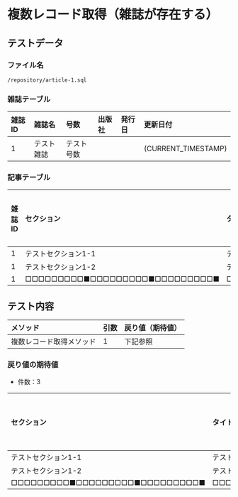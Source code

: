 # 複数レコード取得（雑誌が存在する）

## テストデータ
### ファイル名
`/repository/article-1.sql`

### 雑誌テーブル
|雑誌ID|雑誌名|号数|出版社|発行日|更新日付|
|:--|:--|:--|:--|:--|:--|
|1|テスト雑誌|テスト号数|||(CURRENT_TIMESTAMP)|

### 記事テーブル
|雑誌ID|セクション|タイトル|開始ページ|更新日付|
|:--|:--|:--|:--|:--|
|1|テストセクション1-1|テストタイトル1-1|1|(CURRENT_TIMESTAMP)|
|1|テストセクション1-2|テストタイトル1-2|10|(CURRENT_TIMESTAMP)|
|1|□□□□□□□□□■□□□□□□□□□■□□□□□□□□□■|□□□□□□□□□■□□□□□□□□□■□□□□□□□□□■□□□□□□□□□■□□□□□□□□□■|999|(CURRENT_TIMESTAMP)|

## テスト内容
|メソッド|引数|戻り値（期待値）|
|:--|:--|:--|
|複数レコード取得メソッド|1|下記参照|

### 戻り値の期待値
- 件数：3

|セクション|タイトル|開始ページ|
|:--|:--|:--|
|テストセクション1-1|テストタイトル1-1|1|
|テストセクション1-2|テストタイトル1-2|10|
|□□□□□□□□□■□□□□□□□□□■□□□□□□□□□■|□□□□□□□□□■□□□□□□□□□■□□□□□□□□□■□□□□□□□□□■□□□□□□□□□■|999|
